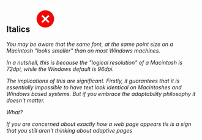 ## Italics ![](images/cross.jpg)

<p style="font-style:italic; text-align:left">You may be aware that the same font, at the same point size on a Macintosh "looks smaller" than on most Windows machines.</p>

<p style="font-style:italic; text-align:left">In a nutshell, this is because the "logical resolution" of a Macintosh is 72dpi, while the Windows default is 96dpi.</p>

<p style="font-style:italic; text-align:left">The implications of this are significant. Firstly, it guarantees that it is essentially impossible to have text look identical on Macintoshes and Windows based systems. But if you embrace the adaptability philosophy it doesn't matter.</p>

<p style="font-style:italic; text-align:left">What?</p>

<p style="font-style:italic; text-align:left">If you are concerned about exactly how a web page appears tis is a sign that you still aren't thinking about adaptive pages</p>